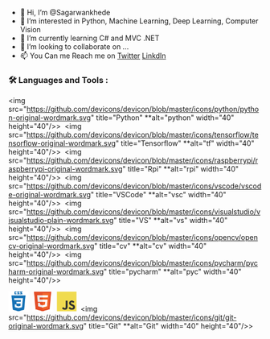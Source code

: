 - 👋 Hi, I’m @Sagarwankhede
- 👀 I’m interested in Python, Machine Learning, Deep Learning, Computer Vision
- 🌱 I’m currently learning C# and MVC .NET
- 💞️ I’m looking to collaborate on ...
- 📫 You Can me Reach me on [Twitter](https://twitter.com/its_sagarr?t=cyC5cDBoemI8Hp9UNwubUg&s=09) [LinkdIn](www.linkedin.com/in/sagar-wankhede-a39022161)
### :hammer_and_wrench: Languages and Tools :
<div>
  
  <img src="https://github.com/devicons/devicon/blob/master/icons/python/python-original-wordmark.svg" title="Python" **alt="python" width="40" height="40"/>>&nbsp;
  <img src="https://github.com/devicons/devicon/blob/master/icons/tensorflow/tensorflow-original-wordmark.svg" title="Tensorflow" **alt="tf" width="40" height="40"/>>&nbsp;
  <img src="https://github.com/devicons/devicon/blob/master/icons/raspberrypi/raspberrypi-original-wordmark.svg" title="Rpi" **alt="rpi" width="40" height="40"/>>&nbsp;
  <img src="https://github.com/devicons/devicon/blob/master/icons/vscode/vscode-original-wordmark.svg" title="VSCode" **alt="vsc" width="40" height="40"/>>&nbsp;
  <img src="https://github.com/devicons/devicon/blob/master/icons/visualstudio/visualstudio-plain-wordmark.svg" title="VS" **alt="vs" width="40" height="40"/>>&nbsp;
  <img src="https://github.com/devicons/devicon/blob/master/icons/opencv/opencv-original-wordmark.svg" title="cv" **alt="cv" width="40" height="40"/>>&nbsp;
  <img src="https://github.com/devicons/devicon/blob/master/icons/pycharm/pycharm-original-wordmark.svg" title="pycharm" **alt="pyc" width="40" height="40"/>>&nbsp;
  
  <img src="https://github.com/devicons/devicon/blob/master/icons/css3/css3-plain-wordmark.svg"  title="CSS3" alt="CSS" width="40" height="40"/>&nbsp;
  <img src="https://github.com/devicons/devicon/blob/master/icons/html5/html5-original.svg" title="HTML5" alt="HTML" width="40" height="40"/>&nbsp;
  <img src="https://github.com/devicons/devicon/blob/master/icons/javascript/javascript-original.svg" title="JavaScript" alt="JavaScript" width="40" height="40"/>&nbsp;
  <img src="https://github.com/devicons/devicon/blob/master/icons/git/git-original-wordmark.svg" title="Git" **alt="Git" width="40" height="40"/>>&nbsp;
  
  
</div>

<!---
Sagarwankhede/Sagarwankhede is a ✨ special ✨ repository because its `README.md` (this file) appears on your GitHub profile.
You can click the Preview link to take a look at your changes.
--->
